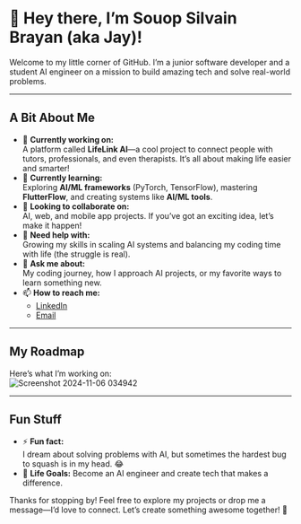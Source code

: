 # 👋 Hey there, I’m Souop Silvain Brayan (aka Jay)!  

Welcome to my little corner of GitHub. I’m a junior software developer and a student AI engineer on a mission to build amazing tech and solve real-world problems.  

---

## A Bit About Me  
- 🔭 **Currently working on:**  
  A platform called **LifeLink AI**—a cool project to connect people with tutors, professionals, and even therapists. It’s all about making life easier and smarter!  
- 🌱 **Currently learning:**  
  Exploring **AI/ML frameworks** (PyTorch, TensorFlow), mastering **FlutterFlow**, and creating systems like **AI/ML tools**.  
- 👯 **Looking to collaborate on:**  
  AI, web, and mobile app projects. If you’ve got an exciting idea, let’s make it happen!  
- 🤔 **Need help with:**  
  Growing my skills in scaling AI systems and balancing my coding time with life (the struggle is real).  
- 💬 **Ask me about:**  
  My coding journey, how I approach AI projects, or my favorite ways to learn something new.  
- 📫 **How to reach me:**  
  - [LinkedIn](https://www.linkedin.com/in/brayan-j4y)  
  - [Email](mailto:souopsylvain@gmail.com)  

---

## My Roadmap  
Here’s what I’m working on:  
![Screenshot 2024-11-06 034942](https://github.com/user-attachments/assets/422d86f8-6369-4f66-8d54-4e98eef7ede1)


---

## Fun Stuff   
- ⚡ **Fun fact:**  
  I dream about solving problems with AI, but sometimes the hardest bug to squash is in my head. 😂  
- 🎯 **Life Goals:** Become an AI engineer and create tech that makes a difference.  

Thanks for stopping by! Feel free to explore my projects or drop me a message—I’d love to connect. Let’s create something awesome together! 🚀

